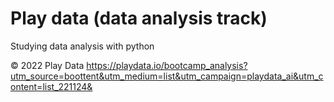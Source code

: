# Play data (data analysis track)
Studying data analysis with python

© 2022 Play Data <https://playdata.io/bootcamp_analysis?utm_source=boottent&utm_medium=list&utm_campaign=playdata_ai&utm_content=list_221124&>
